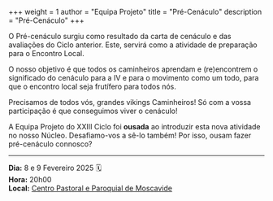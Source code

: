 +++
weight = 1
author = "Equipa Projeto"
title = "Pré-Cenáculo" 
description = "Pré-Cenáculo" 
+++

O Pré-cenáculo surgiu como resultado da carta de cenáculo e das avaliações do Ciclo anterior. Este, servirá como a atividade de preparação para o Encontro Local. 

O nosso objetivo é que todos os caminheiros aprendam e (re)encontrem o significado do cenáculo para a IV e para o movimento como um todo, para que o encontro local seja frutífero para todos nós.

Precisamos de todos vós, grandes vikings Caminheiros! Só com a vossa participação é que conseguimos viver o cenáculo!

A Equipa Projeto do XXIII Ciclo foi **ousada** ao introduzir esta nova atividade no nosso Núcleo. Desafiamo-vos a sê-lo também! Por isso, ousam fazer pré-cenáculo connosco?

--- 

**Dia:** 8 e 9 Fevereiro 2025 🗓️ \
**Hora:** 20h00 \
**Local:** [Centro Pastoral e Paroquial de Moscavide](https://maps.app.goo.gl/vhtuoS8RA99SjEQv6)
